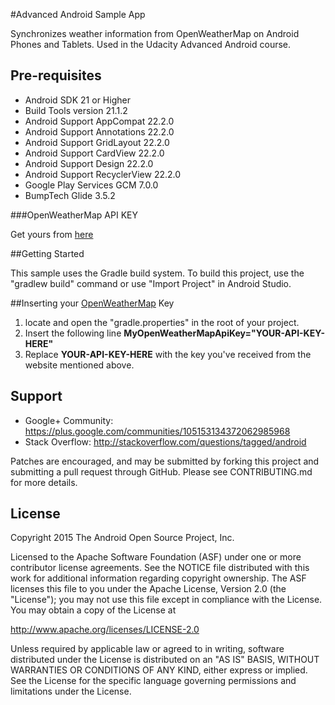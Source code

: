 #Advanced Android Sample App

Synchronizes weather information from OpenWeatherMap on Android Phones and Tablets. Used in the Udacity Advanced Android course.

## Pre-requisites
* Android SDK 21 or Higher
* Build Tools version 21.1.2
* Android Support AppCompat 22.2.0
* Android Support Annotations 22.2.0
* Android Support GridLayout 22.2.0
* Android Support CardView 22.2.0
* Android Support Design 22.2.0
* Android Support RecyclerView 22.2.0
* Google Play Services GCM 7.0.0
* BumpTech Glide 3.5.2

###OpenWeatherMap API KEY

Get yours from [here](http://openweathermap.org/appid)

##Getting Started

This sample uses the Gradle build system.  To build this project, use the
"gradlew build" command or use "Import Project" in Android Studio.

##Inserting your [OpenWeatherMap](http://openweathermap.org) Key

1. locate and open the "gradle.properties" in the root of your project.
2. Insert the following line **MyOpenWeatherMapApiKey="YOUR-API-KEY-HERE"**
3. Replace **YOUR-API-KEY-HERE** with the key you've received from the website mentioned above.

Support
-------

- Google+ Community: https://plus.google.com/communities/105153134372062985968
- Stack Overflow: http://stackoverflow.com/questions/tagged/android

Patches are encouraged, and may be submitted by forking this project and
submitting a pull request through GitHub. Please see CONTRIBUTING.md for more details.

License
-------
Copyright 2015 The Android Open Source Project, Inc.

Licensed to the Apache Software Foundation (ASF) under one or more contributor
license agreements.  See the NOTICE file distributed with this work for
additional information regarding copyright ownership.  The ASF licenses this
file to you under the Apache License, Version 2.0 (the "License"); you may not
use this file except in compliance with the License.  You may obtain a copy of
the License at

http://www.apache.org/licenses/LICENSE-2.0

Unless required by applicable law or agreed to in writing, software
distributed under the License is distributed on an "AS IS" BASIS, WITHOUT
WARRANTIES OR CONDITIONS OF ANY KIND, either express or implied.  See the
License for the specific language governing permissions and limitations under
the License.

